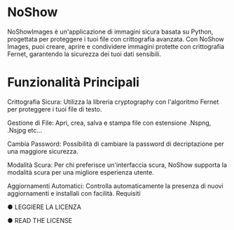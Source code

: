 # NoShow
NoShowImages è un'applicazione di immagini sicura basata su Python, progettata per proteggere i tuoi file con crittografia avanzata. Con NoShow Images, puoi creare, aprire e condividere immagini protette con crittografia Fernet, garantendo la sicurezza dei tuoi dati sensibili.

# Funzionalità Principali
Crittografia Sicura: Utilizza la libreria cryptography con l'algoritmo Fernet per proteggere i tuoi file di testo.

Gestione di File: Apri, crea, salva e stampa file con estensione .Nspng, .Nsjpg etc...

Cambia Password: Possibilità di cambiare la password di decriptazione per una maggiore sicurezza.

Modalità Scura: Per chi preferisce un'interfaccia scura, NoShow supporta la modalità scura per una migliore esperienza utente.

Aggiornamenti Automatici: Controlla automaticamente la presenza di nuovi aggiornamenti e installali con facilità. Requisiti

● LEGGIERE LA LICENZA

● READ THE LICENSE
